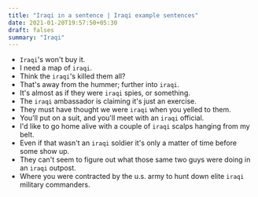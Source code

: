 ```yaml
---
title: "Iraqi in a sentence | Iraqi example sentences"
date: 2021-01-20T19:57:50+05:30
draft: falses
summary: "Iraqi"
---
```

- `Iraqi`'s won't buy it.
- I need a map of `iraqi`.
- Think the `iraqi`'s killed them all?
- That's away from the hummer; further into `iraqi`.
- It's almost as if they were `iraqi` spies, or something.
- The `iraqi` ambassador is claiming it's just an exercise.
- They must have thought we were `iraqi` when you yelled to them.
- You'll put on a suit, and you'll meet with an `iraqi` official.
- I'd like to go home alive with a couple of `iraqi` scalps hanging from my belt.
- Even if that wasn't an `iraqi` soldier it's only a matter of time before some show up.
- They can't seem to figure out what those same two guys were doing in an `iraqi` outpost.
- Where you were contracted by the u.s. army to hunt down elite `iraqi` military commanders.
                 
